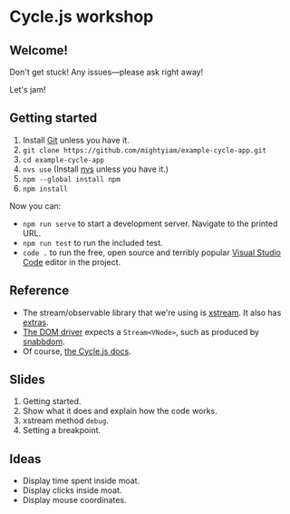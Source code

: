 # Cycle.js workshop

## Welcome!

Don't get stuck! Any issues—please ask right away!

Let's jam!

## Getting started

1. Install [Git](https://git-scm.com/) unless you have it.
1. `git clone https://github.com/mightyiam/example-cycle-app.git`
1. `cd example-cycle-app`
1. `nvs use` (Install [nvs](https://github.com/jasongin/nvs) unless you have it.)
1. `npm --global install npm`
1. `npm install`

Now you can:

* `npm run serve` to start a development server. Navigate to the printed URL.
* `npm run test` to run the included test.
* `code .` to run the free, open source and terribly popular [Visual Studio Code](https://code.visualstudio.com/) editor in the project.

## Reference

* The stream/observable library that we're using is [xstream](http://staltz.github.io/xstream/). It also has [extras](https://github.com/staltz/xstream/blob/master/EXTRA_DOCS.md).
* [The DOM driver](https://cycle.js.org/api/dom.html) expects a `Stream<VNode>`, such as produced by [snabbdom](https://github.com/snabbdom/snabbdom).
* Of course, [the Cycle.js docs](https://cycle.js.org/getting-started.html).

## Slides

1. Getting started.
1. Show what it does and explain how the code works.
1. xstream method `debug`.
1. Setting a breakpoint.

## Ideas

* Display time spent inside moat.
* Display clicks inside moat.
* Display mouse coordinates.
